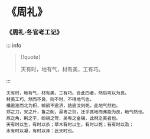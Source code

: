 # 《周礼》

### 《周礼·冬官考工记》

::: info

> [!quote]
>
> 天有时，地有气，材有美，工有巧。

:::

```
天有时，地有气，材有美，工有巧。合此四者，然后可以为良。
材美工巧，然而不良，则不时、不得地气也。
橘逾淮而北为枳，鸲鹆不逾济，貉逾汶则死，此地气然也。
郑之刀，宋之斤，鲁之削，吴粤之剑，迁乎其地而弗能为良，地气然也。
燕之角，荆之干，妢胡之笴，吴粤之金锡，此材之美者也。
天有时以生，有时以杀；草木有时以生，有时以死；石有时以泐；
水有时以凝，有时以泽：此天时也。
```
